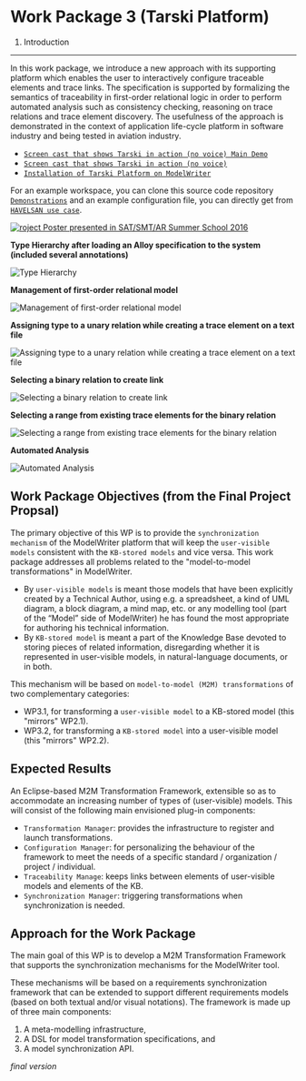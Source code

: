Work Package 3 (Tarski Platform)
===
1. Introduction
---

 In this work package, we introduce a new approach with its supporting platform which enables the user to interactively configure traceable elements and trace links. The specification is supported by formalizing the semantics of traceability in first-order relational logic in order to perform automated analysis such as consistency checking, reasoning on trace relations and trace element discovery. The usefulness of the approach is demonstrated in the context of application life-cycle platform in software industry and being tested in aviation industry.
 
 * [`Screen cast that shows Tarski in action (no voice) Main Demo`](https://youtu.be/8IDh2Rt3Zr8)
 * [`Screen cast that shows Tarski in action (no voice)`](https://youtu.be/VJaRgDFgFC0)
 * [`Installation of Tarski Platform on ModelWriter`](https://youtu.be/NE7hESkaLCo)

For an example workspace, you can clone this source code repository [`Demonstrations`](https://github.com/ModelWriter/Demonstrations) and an example configuration file, you can directly get from [`HAVELSAN use case`](https://goo.gl/8Zqxi8).

[![roject Poster presented in SAT/SMT/AR Summer School 2016](https://github.com/ModelWriter/WP3/raw/master/Screenshots/poster.png)](https://github.com/ModelWriter/WP3/blob/master/Figures/Tarski_SummerSchool_Poster.pdf)

**Type Hierarchy after loading an Alloy specification to the system (included several annotations)**

![Type Hierarchy](https://github.com/ModelWriter/WP3/raw/master/Screenshots/RelationNames.png)

**Management of first-order relational model**

![Management of first-order relational model](https://github.com/ModelWriter/WP3/raw/master/Screenshots/ModelManagement.png)

**Assigning type to a unary relation while creating a trace element on a text file**

![Assigning type to a unary relation while creating a trace element on a text file](https://github.com/ModelWriter/WP3/blob/master/Screenshots/AssigningTypes.png)

**Selecting a binary relation to create link**

![Selecting a binary relation to create link](https://github.com/ModelWriter/WP3/raw/master/Screenshots/SelectingBinaryRelation.png)

**Selecting a range from existing trace elements for the binary relation**

![Selecting a range from existing trace elements for the binary relation](https://github.com/ModelWriter/WP3/raw/master/Screenshots/SelectingRangeForAssigningTypes.png)

**Automated Analysis**

![Automated Analysis](https://github.com/ModelWriter/WP3/raw/master/Screenshots/automatedAnalysis.png)

Work Package Objectives (from the Final Project Propsal)
---

The primary objective of this WP is to provide the `synchronization mechanism` of the ModelWriter platform that will keep the `user-visible models` consistent with the `KB-stored models` and vice versa. This work package addresses all problems related to the "model-to-model transformations" in ModelWriter.

* By `user-visible models` is meant those models that have been explicitly created by a Technical Author, using e.g. a spreadsheet, a kind of UML diagram, a block diagram, a mind map, etc. or any modelling tool (part of the “Model” side of ModelWriter) he has found the most appropriate for authoring his technical information. 
* By `KB-stored model` is meant a part of the Knowledge Base devoted to storing pieces of related information, disregarding whether it is represented in user-visible models, in natural-language documents, or in both.

This mechanism will be based on `model-to-model (M2M) transformations` of two complementary categories:

* WP3.1, for transforming a `user-visible model` to a KB-stored model (this "mirrors" WP2.1).
* WP3.2, for transforming a `KB-stored model` into a user-visible model (this "mirrors" WP2.2).



Expected Results
---

An Eclipse-based M2M Transformation Framework, extensible so as to accommodate an increasing number of types of (user-visible) models. This will consist of the following main envisioned plug-in components:

* `Transformation Manager`: provides the infrastructure to register and launch transformations.
* `Configuration Manager`: for personalizing the behaviour of the framework to meet the needs of a specific standard / organization / project / individual.
* `Traceability Manage`: keeps links between elements of user-visible models and elements of the KB.
* `Synchronization Manager`: triggering transformations when synchronization is needed.

Approach for the Work Package
---

The main goal of this WP is to develop a M2M Transformation Framework that supports the synchronization mechanisms for the ModelWriter tool.

These mechanisms will be based on a requirements synchronization framework that can be extended to support different requirements models (based on both textual and/or visual notations). The framework is made up of three main components: 

 1.	A meta-modelling infrastructure, 
 2.	A DSL for model transformation specifications, and 
 3.	A model synchronization API. 

*final version*
